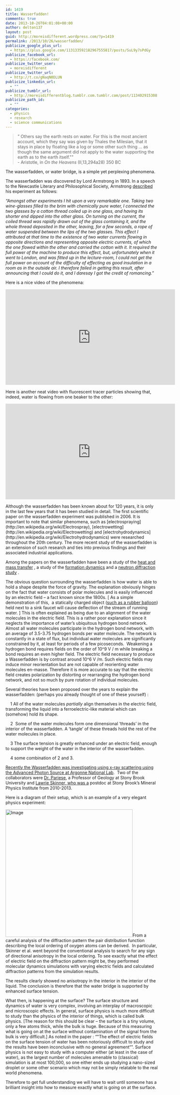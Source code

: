 ```yaml
---
id: 1419
title: Wasserfadden!
comments: true
date: 2013-10-26T04:01:08+00:00
author: delton137
layout: post
guid: http://moreisdifferent.wordpress.com/?p=1419
permalink: /2013/10/26/wasserfadden/
publicize_google_plus_url:
  - https://plus.google.com/113133592182967555817/posts/SuL9y7sPdGy
publicize_facebook_url:
  - https://facebook.com/
publicize_twitter_user:
  - moreisdifferent
publicize_twitter_url:
  - http://t.co/gNaqN0DLUN
publicize_linkedin_url:
  - ""
publicize_tumblr_url:
  - http://moreisdifferentblog.tumblr.com.tumblr.com/post/113402915308
publicize_path_id:
  - ""
categories:
  - physics
  - research
  - science communications
---
```

> &#8221; Others say the earth rests on water. For this is the most ancient account, which they say was given by Thales the Milesian, that it stays in place by floating like a log or some other such thing ... as though the same argument did not apply to the water supporting the earth as to the earth itself.""
                                                  <br> - Aristotle, in _On the Heavens_ (II,13,294a28) 350 BC

<p dir="ltr">
  The wasserfadden, or water bridge, is a simple yet perplexing phenomena.
</p>
<!--more-->
<p dir="ltr">
  The wasserfadden was discovered by Lord Armstrong in 1893. In a speech to the Newcastle Literary and Philosophical Society, Armstrong <a href="http://amasci.com/freenrg/wasser.html">described</a> his experiment as follows:
</p>

<p dir="ltr">
  <em>“Amongst other experiments I hit upon a very remarkable one. Taking two wine-glasses filled to the brim with chemically pure water, I connected the two glasses by a cotton thread coiled up in one glass, and having its shorter end dipped into the other glass. On turning on the current, the coiled thread was rapidly drawn out of the glass containing it, and the whole thread deposited in the other, leaving, for a few seconds, a rope of water suspended between the lips of the two glasses. This effect I attributed at that time to the existence of two water currents flowing in opposite directions and representing opposite electric currents, of which the one flowed within the other and carried the cotton with it. It required the full power of the machine to produce this effect, but, unfortunately when it went to London, and was fitted up in the lecture-room, I could not get the full power on account of the difficulty of effecting as good insulation in a room as in the outside air. I therefore failed in getting this result, after announcing that I could do it, and I daresay I got the credit of romancing.”</em>
</p>

<p dir="ltr">
  Here is a nice video of the phenomena:
</p>
<p align="center">
<iframe width="560" height="315" src="https://www.youtube.com/embed/cPtL3S1v4jw" frameborder="0" allowfullscreen></iframe>
</p>
Here is another neat video with fluorescent tracer particles showing that, indeed, water is flowing from one beaker to the other:
<p align="center">
<iframe width="560" height="315" src="https://www.youtube.com/embed/ez-VdBdjE0w" frameborder="0" allowfullscreen></iframe>
</p>
Although the wasserfadden has been known about for 120 years, it is only in the last few years that it has been studied in detail. The first scientific paper on the wasserfadden experiment was published in 2006. It is important to note that similar phenomena, such as [electrospraying](http://en.wikipedia.org/wiki/Electrospray), [electrowetting](http://en.wikipedia.org/wiki/Electrowetting) and [electrohydrodynamics](http://en.wikipedia.org/wiki/Electrohydrodynamics) were researched throughout the 20th century. The more recent study of the wasserfadden is an extension of such research and ties into previous findings and their associated industrial applications.

<p dir="ltr">
  Among the papers on the wasserfadden have been a study of the <a href="http://iopscience.iop.org/0022-3727/40/19/052">heat and mass transfer</a> , a study of the <a href="http://iopscience.iop.org/0022-3727/41/18/185502">formation dynamics</a> and a <a href="iopscience.iop.org/0022-3727/43/10/105502">neutron diffraction study</a> .
</p>

<p dir="ltr">
  The obvious question surrounding the wasserfadden is how water is able to hold a shape despite the force of gravity. The explanation obviously hinges on the fact that water consists of polar molecules and is easily influenced by an electric field &#8211; a fact known since the 1800s. [ As a simple demonstration of this,  a statically charged object (<a href="http://www.wikihow.com/Bend-Water-with-Static-Electricity">such as a rubber balloon</a>) held next to a sink faucet will cause deflection of the stream of running water. ] This is often explained as being due to an alignment of the water molecules in the electric field. This is a rather poor explanation since it neglects the importance of water&#8217;s ubiquitous hydrogen bond network. Almost all water molecules participate in the hydrogen bond network, with an average of 3.5-3.75 hydrogen bonds per water molecule. The network is constantly in a state of flux, but individual water molecules are significantly constrained by it, at least for periods of a few picoseconds.  Weakening a hydrogen bond requires fields on the order of 10^9 V / m while breaking a bond requires an even higher field. The electric field necessary to produce a Wasserfadden is by contrast around 10^6 V /m. Such electric fields may induce minor reorientation but are not capable of reorienting water molecules en-masse. Therefore it is more accurate to say that the electric field creates polarization by distorting or rearranging the hydrogen bond network, and not so much by pure rotation of individual molecules.
</p>

<p dir="ltr">
  Several theories have been proposed over the years to explain the wasserfadden: (perhaps you already thought of one of these yourself) :
</p>

<p dir="ltr">
      1 All of the water molecules <em>partially</em> align themselves in the electric field, transforming the liquid into a ferroelectric-like material which can (somehow) hold its shape.
</p>

<p dir="ltr">
      2  Some of the water molecules form one dimensional ‘threads’ in the interior of the wasserfadden. A ‘tangle’ of these threads hold the rest of the water molecules in place.
</p>

<p dir="ltr">
      3 The surface tension is greatly enhanced under an electric field, enough to support the weight of the water in the interior of the wasserfadden.
</p>

<p dir="ltr">
      4 some combination of 2 and 3.
</p>

[Recently the Wasserfadden was investigating using x-ray scattering using the Advanced Photon Source at Argonne National Lab](http://www.pnas.org/content/109/41/16463.short).  Two of the collaborators were [Dr. Pariese](http://www.stonybrook.edu/commcms/geosciences/people/faculty/parise/index.html), a Professor of Geology at Stony Brook University and [Lawrie Skinner, who was a](http://www.mpi.stonybrook.edu/people/LawrieSkinner/index.html) postdoc at Stony Brook&#8217;s Mineral Physics Institute from 2010-2013.

Here is a diagram of their setup, which is an example of a very elegant physics experiment:

[<img id="i-1448" class="size-full wp-image aligncenter" src="http://www.moreisdifferent.com/wp-content/uploads/2013/10/setup_diagram.png?w=650" alt="Image" width="420" height="420" />](http://www.moreisdifferent.com/wp-content/uploads/2013/10/setup_diagram.png)From a careful analysis of the diffraction pattern the pair distribution function describing the local ordering of oxygen atoms can be derived.  In particular, Skinner et al. went beyond the conventional analysis to search for any sign of directional anisotropy in the local ordering. To see exactly what the effect of electric field on the diffraction pattern might be, they performed molecular dynamics simulations with varying electric fields and calculated diffraction patterns from the simulation results.

The results clearly showed no anisotropy in the interior in the interior of the liquid. The conclusion is therefore that the water bridge is supported by enhanced surface tension.

What then, is happening at the surface? The surface structure and dynamics of water is very complex, involving an interplay of macroscopic and microscopic effects. In general, surface physics is much more difficult to study than the physics of the interior of things, which is called bulk physics. [The reason for this should be clear &#8211; the surface is a tiny volume, only a few atoms thick, while the bulk is huge. Because of this measuring what is going on at the surface without contamination of the signal from the bulk is very difficult.] As noted in the paper : &#8220;"The effect of electric fields on the surface tension of water has been notoriously difficult to study and the results have been inconclusive with no general agreement&#8220;". Surface physics is not easy to study with a computer either (at least in the case of water), as the largest number of molecules amenable to (classical) simulation is at most 100,000, so one either ends up studying a nano-sized droplet or some other scenario which may not be simply relatable to the real world phenomena.

Therefore to get full understanding we will have to wait until someone has a brilliant insight into how to measure exactly what is going on at the surface.
